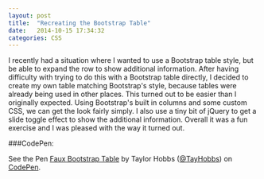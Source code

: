 ```yaml
---
layout: post
title:  "Recreating the Bootstrap Table"
date:   2014-10-15 17:34:32
categories: CSS
---
```


I recently had a situation where I wanted to use a Bootstrap table style, but be able to expand the row to show additional information.
After having difficulty with trying to do this with a Bootstrap table directly, I decided to create my own table matching Bootstrap's style,
because tables were already being used in other places.
This turned out to be easier than I originally expected. Using Bootstrap's built in columns and some custom CSS, we can get the look fairly simply.
I also use a tiny bit of jQuery to get a slide toggle effect to show the additional information.
Overall it was a fun exercise and I was pleased with the way it turned out.

###CodePen:

<p data-height="268" data-theme-id="0" data-slug-hash="OPyVKb" data-default-tab="result" data-user="TayHobbs" class='codepen'>See the Pen <a href='http://codepen.io/TayHobbs/pen/OPyVKb/'>Faux Bootstrap Table</a> by Taylor Hobbs (<a href='http://codepen.io/TayHobbs'>@TayHobbs</a>) on <a href='http://codepen.io'>CodePen</a>.</p>
<script async src="//assets.codepen.io/assets/embed/ei.js"></script>
